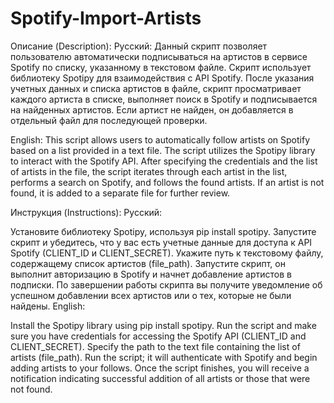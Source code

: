 # Spotify-Import-Artists
Описание (Description):
Русский:
Данный скрипт позволяет пользователю автоматически подписываться на артистов в сервисе Spotify по списку, указанному в текстовом файле. Скрипт использует библиотеку Spotipy для взаимодействия с API Spotify. После указания учетных данных и списка артистов в файле, скрипт просматривает каждого артиста в списке, выполняет поиск в Spotify и подписывается на найденных артистов. Если артист не найден, он добавляется в отдельный файл для последующей проверки.

English:
This script allows users to automatically follow artists on Spotify based on a list provided in a text file. The script utilizes the Spotipy library to interact with the Spotify API. After specifying the credentials and the list of artists in the file, the script iterates through each artist in the list, performs a search on Spotify, and follows the found artists. If an artist is not found, it is added to a separate file for further review.

Инструкция (Instructions):
Русский:

Установите библиотеку Spotipy, используя pip install spotipy.
Запустите скрипт и убедитесь, что у вас есть учетные данные для доступа к API Spotify (CLIENT_ID и CLIENT_SECRET).
Укажите путь к текстовому файлу, содержащему список артистов (file_path).
Запустите скрипт, он выполнит авторизацию в Spotify и начнет добавление артистов в подписки.
По завершении работы скрипта вы получите уведомление об успешном добавлении всех артистов или о тех, которые не были найдены.
English:

Install the Spotipy library using pip install spotipy.
Run the script and make sure you have credentials for accessing the Spotify API (CLIENT_ID and CLIENT_SECRET).
Specify the path to the text file containing the list of artists (file_path).
Run the script; it will authenticate with Spotify and begin adding artists to your follows.
Once the script finishes, you will receive a notification indicating successful addition of all artists or those that were not found.
